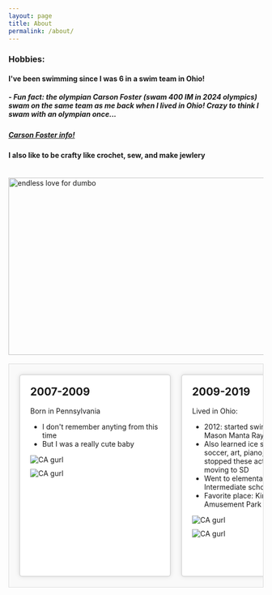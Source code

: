 ```yaml
---
layout: page
title: About
permalink: /about/
---
```



<h3> Hobbies: </h3>

 <h4>I've been swimming since I was 6 in a swim team in Ohio! </h4>

 <h5>- Fun fact: the olympian Carson Foster (swam 400 IM in 2024 olympics) swam on the same team as me back when I lived in Ohio! Crazy to think I swam with an olympian once...<h5>

  <a href="https://www.swimcloud.com/swimmer/403269/" target="_blank" class="button"><p title = "More about Foster and his swim history">Carson Foster info!</p></a>
 
 <h4> I also like to be crafty like crochet, sew, and make jewlery </h4>

 <br>


<img src="{{site.baseurl}}/images/1180w-600h_a-to-z-dumbo.jpg" alt="endless love for dumbo" width="600" height="350">

<br>
<br>



<head>
<style>
/* Container for the horizontal timeline */
.horizontal-timeline {
    display: flex;
    overflow-x:auto;
    padding: 20px;
    white-space: nowrap; /* Prevent line breaks */
    background: #f9f9f9;
    border: 1px solid #ddd;
}
/* Timeline items */
.timeline-item {
    flex: 0 0 auto; /* Prevent items from shrinking or growing */
    width: 300px; /* Fixed width for each item */
    height: 400px; /* Fixed height for items */
    margin-right: 20px; /* Space between items */
    background: #fff;
    border: 2px solid #ddd;
    border-radius: 6px;
    padding: 20px;
    box-shadow: 0 0 10px rgba(0, 0, 0, 0.1);
    box-sizing: border-box; /* Include padding and border in element's total width and height */
    overflow-y: auto;
}
/* Ensure content fits within items */
.timeline-content {
    max-height: 100%; /* Ensure content does not exceed item height */
    overflow-y: auto; /* Enable vertical scrolling within the content area */
    white-space: normal;
    overflow-x: hidden;
    word-wrap: break-word;
    overflow-wrap: break-word;
}
/* Optional: Style for images inside timeline items */
.timeline-content img {
    max-width: 100%;
    height: auto;
    display: block;
    margin-top: 10px;
}
/* Optional: Style for titles and descriptions */
.timeline-content h2 {
    margin-top: 0;
}
.timeline-content p {
    margin-bottom: 0;
    word-wrap: break-word; /* Ensure long words wrap properly */
}
</style>
</head>


<body>
<div class="horizontal-timeline">
    <div class="timeline-item">
        <div class="timeline-content">
            <h2>2007-2009</h2>
            <p>Born in Pennsylvania </p>
            <ul>
                <li>I don't remember anyting from this time</li>
                <li>But I was a really cute baby</li>
            </ul>
            <img src="{{site.baseurl}}/images/baby.png" alt="CA gurl">
            <img src="{{site.baseurl}}/images/wholefamily.png" alt="CA gurl">
        </div>
    </div>
    <div class="timeline-item">
        <div class="timeline-content">
            <h2>2009-2019</h2>
            <p>Lived in Ohio:</p>
            <ul>
                <li>2012: started swimming with the Mason Manta Rays</li>
                <li>Also learned ice skating, tennis, soccer, art, piano, and flute, but stopped these activities after moving to SD</li>
                <li>Went to elementary and Intermediate school</li>
                <li>Favorite place: Kings Island Amusement Park</li>
            </ul>
           <img src="{{site.baseurl}}/images/masonview.png" alt="CA gurl">
           <img src="{{site.baseurl}}/images/snowbear.png" alt="CA gurl">
        </div>
    </div>
    <div class="timeline-item">
        <div class="timeline-content">
            <h2>2019-2024</h2>
            <p>San Diego</p>
            <ul>
                <li>Attend(ed) middle and high school </li>
                <li>Continued swimming with SDAC</li>
                <li>Learned crochet and made a small business</li>
            </ul>
            <img src="{{site.baseurl}}/images/At_school.png" alt="CA gurl">
            <img src="{{site.baseurl}}/images/casunset.png" alt="CA gurl">
        </div>
    </div>
</div>
</body>